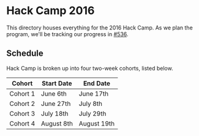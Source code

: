 # Hack Camp 2016

This directory houses everything for the 2016 Hack Camp. As we plan the program, we'll be tracking our progress in [#536](https://github.com/hackclub/hack-camp/issues/535).

## Schedule

Hack Camp is broken up into four two-week cohorts, listed below.

| Cohort   | Start Date | End Date    |
| -------- | ---------- | ----------- |
| Cohort 1 | June 6th   | June 17th   |
| Cohort 2 | June 27th  | July 8th    |
| Cohort 3 | July 18th  | July 29th   |
| Cohort 4 | August 8th | August 19th |
